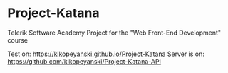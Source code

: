 # Project-Katana
Telerik Software Academy Project for the "Web Front-End Development" course 

Test on: https://kikopeyanski.github.io/Project-Katana
Server is on: https://github.com/kikopeyanski/Project-Katana-API
